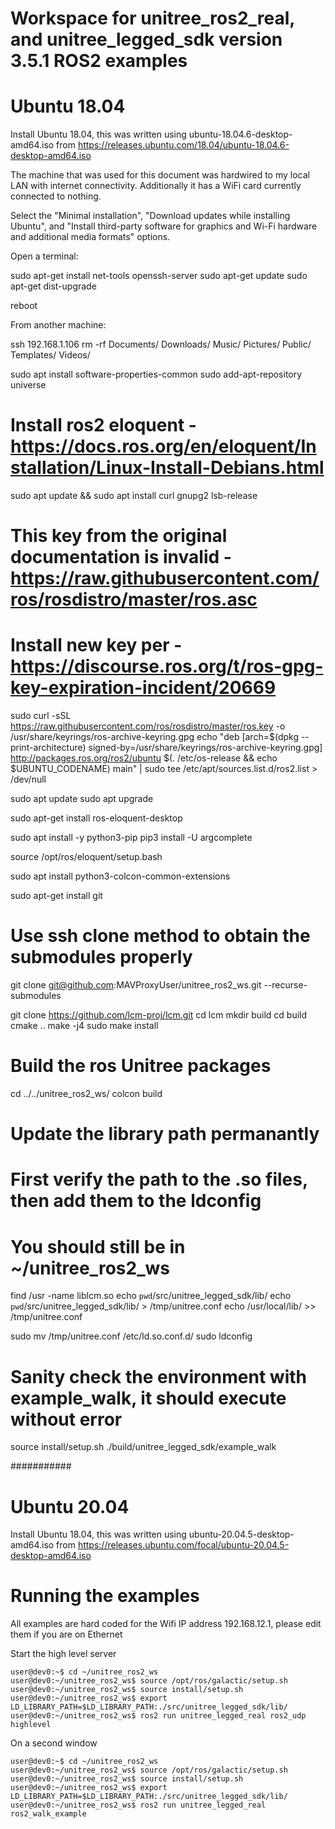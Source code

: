 # Workspace for unitree_ros2_real, and unitree_legged_sdk version 3.5.1 ROS2 examples 

# Ubuntu 18.04

Install Ubuntu 18.04, this was written using ubuntu-18.04.6-desktop-amd64.iso from https://releases.ubuntu.com/18.04/ubuntu-18.04.6-desktop-amd64.iso

The machine that was used for this document was hardwired to my local LAN with internet connectivity. Additionally it has a WiFi card currently connected to nothing. 

Select the "Minimal installation", "Download updates while installing Ubuntu", and "Install third-party software for graphics and Wi-Fi hardware and additional media formats" options. 

Open a terminal:

sudo apt-get install net-tools openssh-server
sudo apt-get update
sudo apt-get dist-upgrade

reboot

From another machine:

ssh 192.168.1.106 
rm -rf Documents/ Downloads/ Music/ Pictures/ Public/ Templates/ Videos/

sudo apt install software-properties-common
sudo add-apt-repository universe

# Install ros2 eloquent - https://docs.ros.org/en/eloquent/Installation/Linux-Install-Debians.html
sudo apt update && sudo apt install curl gnupg2 lsb-release

# This key from the original documentation is invalid - https://raw.githubusercontent.com/ros/rosdistro/master/ros.asc 
# Install new key per - https://discourse.ros.org/t/ros-gpg-key-expiration-incident/20669
sudo curl -sSL https://raw.githubusercontent.com/ros/rosdistro/master/ros.key -o /usr/share/keyrings/ros-archive-keyring.gpg
echo "deb [arch=$(dpkg --print-architecture) signed-by=/usr/share/keyrings/ros-archive-keyring.gpg] http://packages.ros.org/ros2/ubuntu $(. /etc/os-release && echo $UBUNTU_CODENAME) main" | sudo tee /etc/apt/sources.list.d/ros2.list > /dev/null

sudo apt update
sudo apt upgrade

sudo apt-get install ros-eloquent-desktop

sudo apt install -y python3-pip
pip3 install -U argcomplete

source /opt/ros/eloquent/setup.bash

sudo apt install python3-colcon-common-extensions

sudo apt-get install git 

# Use ssh clone method to obtain the submodules properly
git clone git@github.com:MAVProxyUser/unitree_ros2_ws.git --recurse-submodules

git clone https://github.com/lcm-proj/lcm.git
cd lcm 
mkdir build
cd build
cmake ..
make -j4
sudo make install 

# Build the ros Unitree packages 
cd ../../unitree_ros2_ws/
colcon build 

# Update the library path permanantly
# First verify the path to the .so files, then add them to the ldconfig 
# You should still be in ~/unitree_ros2_ws

find /usr -name liblcm.so
echo `pwd`/src/unitree_legged_sdk/lib/
echo `pwd`/src/unitree_legged_sdk/lib/ > /tmp/unitree.conf
echo /usr/local/lib/ >> /tmp/unitree.conf 

sudo mv /tmp/unitree.conf /etc/ld.so.conf.d/
sudo ldconfig

# Sanity check the environment with example_walk, it should execute without error
source install/setup.sh 
./build/unitree_legged_sdk/example_walk


###########

# Ubuntu 20.04

Install Ubuntu 18.04, this was written using ubuntu-20.04.5-desktop-amd64.iso from https://releases.ubuntu.com/focal/ubuntu-20.04.5-desktop-amd64.iso 




# Running the examples

All examples are hard coded for the Wifi IP address 192.168.12.1, please edit them if you are on Ethernet

Start the high level server
```
user@dev0:~$ cd ~/unitree_ros2_ws
user@dev0:~/unitree_ros2_ws$ source /opt/ros/galactic/setup.sh
user@dev0:~/unitree_ros2_ws$ source install/setup.sh
user@dev0:~/unitree_ros2_ws$ export LD_LIBRARY_PATH=$LD_LIBRARY_PATH:./src/unitree_legged_sdk/lib/
user@dev0:~/unitree_ros2_ws$ ros2 run unitree_legged_real ros2_udp highlevel
```

On a second window 
```
user@dev0:~$ cd ~/unitree_ros2_ws
user@dev0:~/unitree_ros2_ws$ source /opt/ros/galactic/setup.sh
user@dev0:~/unitree_ros2_ws$ source install/setup.sh
user@dev0:~/unitree_ros2_ws$ export LD_LIBRARY_PATH=$LD_LIBRARY_PATH:./src/unitree_legged_sdk/lib/
user@dev0:~/unitree_ros2_ws$ ros2 run unitree_legged_real ros2_walk_example
```
